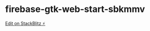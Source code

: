 # firebase-gtk-web-start-sbkmmv

[Edit on StackBlitz ⚡️](https://stackblitz.com/edit/firebase-gtk-web-start-sbkmmv)